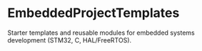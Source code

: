 # EmbeddedProjectTemplates
Starter templates and reusable modules for embedded systems development (STM32, C, HAL/FreeRTOS).
